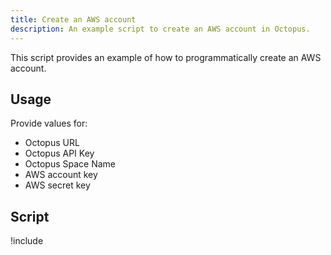```yaml
---
title: Create an AWS account
description: An example script to create an AWS account in Octopus.
---
```


This script provides an example of how to programmatically create an AWS account.

## Usage

Provide values for:

- Octopus URL
- Octopus API Key
- Octopus Space Name
- AWS account key
- AWS secret key

## Script

!include <create-aws-account-scripts>